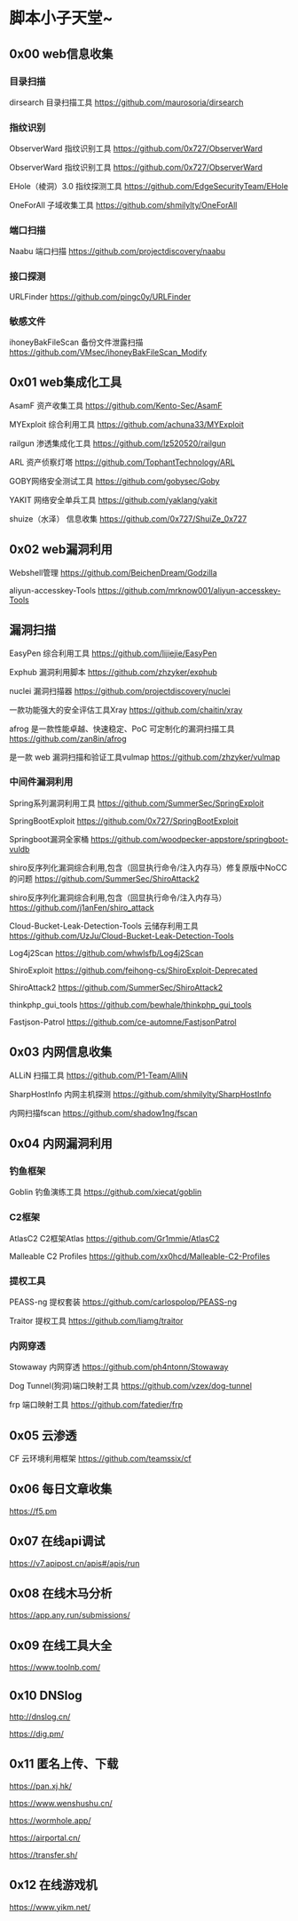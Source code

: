 # 脚本小子天堂~

## 0x00 web信息收集

### 目录扫描

dirsearch 目录扫描工具   https://github.com/maurosoria/dirsearch

### 指纹识别

ObserverWard 指纹识别工具 	https://github.com/0x727/ObserverWard

ObserverWard 指纹识别工具   https://github.com/0x727/ObserverWard

EHole（棱洞）3.0 指纹探测工具   https://github.com/EdgeSecurityTeam/EHole

OneForAll 子域收集工具   https://github.com/shmilylty/OneForAll

### 端口扫描

Naabu 端口扫描 	https://github.com/projectdiscovery/naabu

### 接口探测

URLFinder 	https://github.com/pingc0y/URLFinder

### 敏感文件

ihoneyBakFileScan 备份文件泄露扫描 	https://github.com/VMsec/ihoneyBakFileScan_Modify

## 0x01 web集成化工具

AsamF 资产收集工具 	https://github.com/Kento-Sec/AsamF

MYExploit 综合利用工具 	https://github.com/achuna33/MYExploit

railgun 渗透集成化工具   https://github.com/lz520520/railgun

ARL 资产侦察灯塔   https://github.com/TophantTechnology/ARL

GOBY网络安全测试工具 	https://github.com/gobysec/Goby

YAKIT 网络安全单兵工具 	https://github.com/yaklang/yakit

shuize（水泽） 信息收集 	https://github.com/0x727/ShuiZe_0x727

## 0x02 web漏洞利用

Webshell管理   https://github.com/BeichenDream/Godzilla

aliyun-accesskey-Tools   https://github.com/mrknow001/aliyun-accesskey-Tools

## 漏洞扫描

EasyPen 综合利用工具 	https://github.com/lijiejie/EasyPen

Exphub 漏洞利用脚本 	https://github.com/zhzyker/exphub

nuclei 漏洞扫描器 	https://github.com/projectdiscovery/nuclei

一款功能强大的安全评估工具Xray 	https://github.com/chaitin/xray

afrog 是一款性能卓越、快速稳定、PoC 可定制化的漏洞扫描工具 	https://github.com/zan8in/afrog

是一款 web 漏洞扫描和验证工具vulmap 	https://github.com/zhzyker/vulmap

### 中间件漏洞利用

Spring系列漏洞利用工具 	https://github.com/SummerSec/SpringExploit

SpringBootExploit 	https://github.com/0x727/SpringBootExploit

Springboot漏洞全家桶 	https://github.com/woodpecker-appstore/springboot-vuldb

shiro反序列化漏洞综合利用,包含（回显执行命令/注入内存马）修复原版中NoCC的问题 	https://github.com/SummerSec/ShiroAttack2

shiro反序列化漏洞综合利用,包含（回显执行命令/注入内存马） 	https://github.com/j1anFen/shiro_attack

Cloud-Bucket-Leak-Detection-Tools 云储存利用工具 	https://github.com/UzJu/Cloud-Bucket-Leak-Detection-Tools

Log4j2Scan 	https://github.com/whwlsfb/Log4j2Scan

ShiroExploit 	https://github.com/feihong-cs/ShiroExploit-Deprecated

ShiroAttack2 	https://github.com/SummerSec/ShiroAttack2

thinkphp_gui_tools 	https://github.com/bewhale/thinkphp_gui_tools

Fastjson-Patrol 	https://github.com/ce-automne/FastjsonPatrol

## 0x03 内网信息收集

ALLiN 扫描工具 	https://github.com/P1-Team/AlliN

SharpHostInfo 内网主机探测 	https://github.com/shmilylty/SharpHostInfo

内网扫描fscan   https://github.com/shadow1ng/fscan

## 0x04 内网漏洞利用

### 钓鱼框架

Goblin 钓鱼演练工具 	https://github.com/xiecat/goblin

### C2框架

AtlasC2 C2框架Atlas 	https://github.com/Gr1mmie/AtlasC2

Malleable C2 Profiles 	https://github.com/xx0hcd/Malleable-C2-Profiles

### 提权工具

PEASS-ng 提权套装 	https://github.com/carlospolop/PEASS-ng

Traitor 提权工具   https://github.com/liamg/traitor

### 内网穿透

Stowaway 内网穿透 	https://github.com/ph4ntonn/Stowaway

Dog Tunnel(狗洞)端口映射工具 	https://github.com/vzex/dog-tunnel

frp 端口映射工具 	https://github.com/fatedier/frp

## 0x05 云渗透

CF 云环境利用框架 	https://github.com/teamssix/cf

## 0x06 每日文章收集

https://f5.pm

## 0x07 在线api调试

https://v7.apipost.cn/apis#/apis/run

## 0x08 在线木马分析

https://app.any.run/submissions/

## 0x09 在线工具大全

https://www.toolnb.com/

## 0x10 DNSlog

http://dnslog.cn/

https://dig.pm/

## 0x11 匿名上传、下载

https://pan.xj.hk/

https://www.wenshushu.cn/

https://wormhole.app/

https://airportal.cn/

https://transfer.sh/

## 0x12 在线游戏机

https://www.yikm.net/
